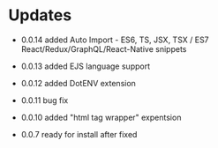 # Updates

- 0.0.14 added Auto Import - ES6, TS, JSX, TSX / ES7 React/Redux/GraphQL/React-Native snippets

* 0.0.13 added EJS language support

- 0.0.12 added DotENV extension

- 0.0.11 bug fix

* 0.0.10 added "html tag wrapper" expentsion

- 0.0.7 ready for install after fixed
